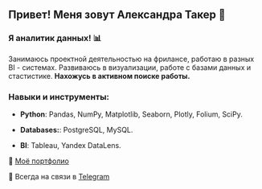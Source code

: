 ## Привет! Меня зовут Александра Такер :raising_hand:

### Я аналитик данных! :bar_chart:

Занимаюсь проектной деятельностью на фрилансе, работаю в разных BI - системах. Развиваюсь в визуализации, работе с базами данных и стастистике. **Нахожусь в активном поиске работы.**

### Навыки и инструменты:

- **Python**: Pandas, NumPy, Matplotlib, Seaborn, Plotly, Folium, SciPy.
  
- **Databases:**: PostgreSQL, MySQL.
  
- **BI**: Tableau, Yandex DataLens.


 :briefcase: [Моё портфолио](https://github.com/aleksandratucker/Portfolio)

 
 :mega: Всегда на связи в [Telegram](https://t.me/sashatucker)

